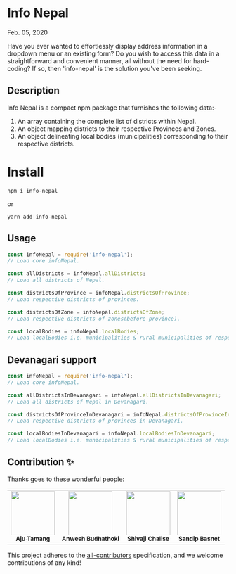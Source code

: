 # Info Nepal

Feb. 05, 2020
<br />

Have you ever wanted to effortlessly display address information in a dropdown menu or an existing form? Do you wish to access this data in a straightforward and convenient manner, all without the need for hard-coding? If so, then 'info-nepal' is the solution you've been seeking.

## Description

Info Nepal is a compact npm package that furnishes the following data:-
1. An array containing the complete list of districts within Nepal.
2. An object mapping districts to their respective Provinces and Zones.
3. An object delineating local bodies (municipalities) corresponding to their respective districts.

# Install

```
npm i info-nepal
```

or

```
yarn add info-nepal
```

## Usage

```js
const infoNepal = require('info-nepal');
// Load core infoNepal.

const allDistricts = infoNepal.allDistricts;
// Load all districts of Nepal.

const districtsOfProvince = infoNepal.districtsOfProvince;
// Load respective districts of provinces.

const districtsOfZone = infoNepal.districtsOfZone;
// Load respective districts of zones(before province).

const localBodies = infoNepal.localBodies;
// Load localBodies i.e. municipalities & rural municipalities of respective districts.

```

## Devanagari support

```js
const infoNepal = require('info-nepal');
// Load core infoNepal.

const allDistrictsInDevanagari = infoNepal.allDistrictsInDevanagari;
// Load all districts of Nepal in Devanagari.

const districtsOfProvinceInDevanagari = infoNepal.districtsOfProvinceInDevanagari;
// Load respective districts of provinces in Devanagari.

const localBodiesInDevanagari = infoNepal.localBodiesInDevanagari;
// Load localBodies i.e. municipalities & rural municipalities of respective districts in Devanagari.

```

## Contribution ✨

Thanks goes to these wonderful people:
<table>
<tr>

<td align="center">
<a href="https://github.com/Aju100"><img src="https://avatars2.githubusercontent.com/u/29862610?s=400&v=4" width="100px;" alt=""/><br /><sub><b>Aju Tamang</b></sub></a><br />
</td>

<td align="center">
<a href="https://github.com/anwesh-b"><img src="https://avatars3.githubusercontent.com/u/45763486?s=400&v=4" width="100px;" alt=""/><br /><sub><b>Anwesh Budhathoki</b></sub></a><br />
</td>

<td align="center">
<a href="https://github.com/shivajichalise"><img src="https://avatars.githubusercontent.com/u/33979290?v=4" width="100px;" alt=""/><br /><sub><b>Shivaji Chalise</b></sub></a><br />
</td>

<td align="center">
<a href="https://github.com/mondyfy"><img src="https://avatars3.githubusercontent.com/u/30776170?s=400&v=4" width="100px;" alt=""/><br /><sub><b> Sandip Basnet
</b></sub></a><br />
</td>

</tr>
</table>

This project adheres to the [all-contributors](https://github.com/all-contributors/all-contributors) specification, and we welcome contributions of any kind!

